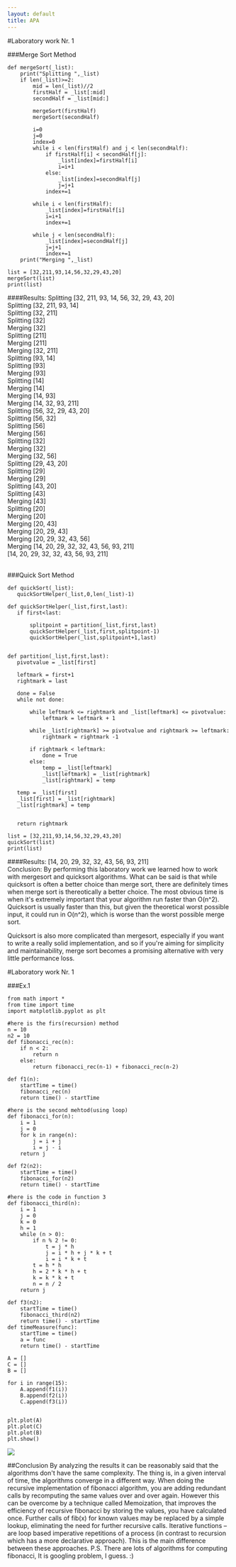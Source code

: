 ```yaml
---
layout: default
title: APA
---
```


#Laboratory work Nr. 1

###Merge Sort Method
```
def mergeSort(_list):
    print("Splitting ",_list)
    if len(_list)>=2:
        mid = len(_list)//2
        firstHalf = _list[:mid]
        secondHalf = _list[mid:]

        mergeSort(firstHalf)
        mergeSort(secondHalf)

        i=0
        j=0
        index=0
        while i < len(firstHalf) and j < len(secondHalf):
            if firstHalf[i] < secondHalf[j]:
                _list[index]=firstHalf[i]
                i=i+1
            else:
                _list[index]=secondHalf[j]
                j=j+1
            index+=1

        while i < len(firstHalf):
            _list[index]=firstHalf[i]
            i=i+1
            index+=1

        while j < len(secondHalf):
            _list[index]=secondHalf[j]
            j=j+1
            index+=1
    print("Merging ",_list)

list = [32,211,93,14,56,32,29,43,20]
mergeSort(list)
print(list)

```

####Results:
Splitting  [32, 211, 93, 14, 56, 32, 29, 43, 20]<br/>
Splitting  [32, 211, 93, 14]<br/>
Splitting  [32, 211]<br/>
Splitting  [32]<br/>
Merging  [32]<br/>
Splitting  [211]<br/>
Merging  [211]<br/>
Merging  [32, 211]<br/>
Splitting  [93, 14]<br/>
Splitting  [93]<br/>
Merging  [93]<br/>
Splitting  [14]<br/>
Merging  [14]<br/>
Merging  [14, 93]<br/>
Merging  [14, 32, 93, 211]<br/>
Splitting  [56, 32, 29, 43, 20]<br/>
Splitting  [56, 32]<br/>
Splitting  [56]<br/>
Merging  [56]<br/>
Splitting  [32]<br/>
Merging  [32]<br/>
Merging  [32, 56]<br/>
Splitting  [29, 43, 20]<br/>
Splitting  [29]<br/>
Merging  [29]<br/>
Splitting  [43, 20]<br/>
Splitting  [43]<br/>
Merging  [43]<br/>
Splitting  [20]<br/>
Merging  [20]<br/>
Merging  [20, 43]<br/>
Merging  [20, 29, 43]<br/>
Merging  [20, 29, 32, 43, 56]<br/>
Merging  [14, 20, 29, 32, 32, 43, 56, 93, 211]<br/>
[14, 20, 29, 32, 32, 43, 56, 93, 211]<br/><br/>

###Quick Sort Method
```
def quickSort(_list):
   quickSortHelper(_list,0,len(_list)-1)

def quickSortHelper(_list,first,last):
   if first<last:

       splitpoint = partition(_list,first,last)
       quickSortHelper(_list,first,splitpoint-1)
       quickSortHelper(_list,splitpoint+1,last)


def partition(_list,first,last):
   pivotvalue = _list[first]

   leftmark = first+1
   rightmark = last

   done = False
   while not done:

       while leftmark <= rightmark and _list[leftmark] <= pivotvalue:
           leftmark = leftmark + 1

       while _list[rightmark] >= pivotvalue and rightmark >= leftmark:
           rightmark = rightmark -1

       if rightmark < leftmark:
           done = True
       else:
           temp = _list[leftmark]
           _list[leftmark] = _list[rightmark]
           _list[rightmark] = temp

   temp = _list[first]
   _list[first] = _list[rightmark]
   _list[rightmark] = temp


   return rightmark

list = [32,211,93,14,56,32,29,43,20]
quickSort(list)
print(list)

```

####Results:
[14, 20, 29, 32, 32, 43, 56, 93, 211]<br/>
Conclusion:
By performing this laboratory work we learned how to work with mergesort and quicksort algorithms. What can be said is that while quicksort is often a better choice than merge sort, there are definitely times when merge sort is thereotically a better choice. The most obvious time is when it's extremely important that your algorithm run faster than O(n^2). Quicksort is usually faster than this, but given the theoretical worst possible input, it could run in O(n^2), which is worse than the worst possible merge sort.

Quicksort is also more complicated than mergesort, especially if you want to write a really solid implementation, and so if you're aiming for simplicity and maintainability, merge sort becomes a promising alternative with very little performance loss.

#Laboratory work Nr. 1

###Ex.1
```
from math import *
from time import time
import matplotlib.pyplot as plt

#here is the firs(recursion) method
n = 10
n2 = 10
def fibonacci_rec(n):
    if n < 2:
        return n
    else:
        return fibonacci_rec(n-1) + fibonacci_rec(n-2)

def f1(n):
    startTime = time()
    fibonacci_rec(n)
    return time() - startTime

#here is the second mehtod(using loop)
def fibonacci_for(n):
    i = 1
    j = 0
    for k in range(n):
        j = i + j
        i = j - i
    return j

def f2(n2):
    startTime = time()
    fibonacci_for(n2)
    return time() - startTime

#here is the code in function 3
def fibonacci_third(n):
    i = 1
    j = 0
    k = 0
    h = 1
    while (n > 0):
        if n % 2 != 0:
            t = j * h
            j = i * h + j * k + t
            i = i * k + t
        t = h * h
        h = 2 * k * h + t
        k = k * k + t
        n = n / 2
    return j

def f3(n2):
    startTime = time()
    fibonacci_third(n2)
    return time() - startTime
def timeMeasure(func):
    startTime = time()
    a = func
    return time() - startTime

A = []
C = []
B = []

for i in range(15):
    A.append(f1(i))
    B.append(f2(i))
    C.append(f3(i))


plt.plot(A)
plt.plot(C)
plt.plot(B)
plt.show()

```
<div class="custom-image"><img src="https://40.media.tumblr.com/ae6ad8b1aeab2d26085a7b4653a37e9a/tumblr_nw6dys7zk31udztn8o1_540.png" /></div>

##Conclusion
By analyzing the results it can be reasonably said that the algorithms don't have the same complexity. The thing is, in a given interval of time, the algorithms converge in a different way. 
When doing the recursive implementation of fibonacci algorithm, you are adding redundant calls by recomputing the same values over and over again. However this can be overcome by a technique called Memoization, that improves the efficiency of recursive fibonacci by storing the values, you have calculated once. Further calls of fib(x) for known values may be replaced by a simple lookup, eliminating the need for further recursive calls.
Iterative functions – are loop based imperative repetitions of a process (in contrast to recursion which has a more declarative approach).
This is the main difference between these approaches. P.S. There are lots of algorithms for computing fibonacci, It is googling problem, I guess. :)